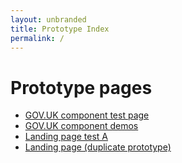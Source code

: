 ```yaml
---
layout: unbranded
title: Prototype Index
permalink: /
---
```


<h1 class="govuk-heading-xl">Prototype pages</h1>

<ul class="govuk-list govuk-list--bullet">
  <li><a class="govuk-link" href="{{ "/gov/" | relative_url }}">GOV.UK component test page</a></li>
  <li><a class="govuk-link" href="{{ "/demos/" | relative_url }}">GOV.UK component demos</a></li>
  <li><a class="govuk-link" href="{{ "/land_a.html" | relative_url }}">Landing page test A</a></li>
  <li><a class="govuk-link" href="{{ "/probs.html" | relative_url }}">Landing page (duplicate prototype)</a></li>
</ul>
